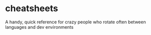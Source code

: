 # cheatsheets
A handy, quick reference for crazy people who rotate often between languages and dev environments
